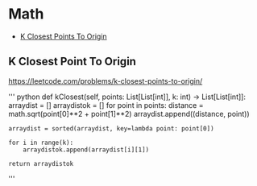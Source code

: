 # Math

+ [K Closest Points To Origin](#k-closest-point-to-origin)
  
## K Closest Point To Origin
  
https://leetcode.com/problems/k-closest-points-to-origin/ 

''' python
def kClosest(self, points: List[List[int]], k: int) -> List[List[int]]:
    arraydist = []
    arraydistok = []
    for point in points:
        distance = math.sqrt(point[0]**2 + point[1]**2)
        arraydist.append((distance, point))
        
    arraydist = sorted(arraydist, key=lambda point: point[0])
    
    for i in range(k):
        arraydistok.append(arraydist[i][1])
        
    return arraydistok
'''
